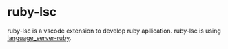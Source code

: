# ruby-lsc

ruby-lsc is a vscode extension to develop ruby apllication.
ruby-lsc is using [language_server-ruby](https://github.com/mtsmfm/language_server-ruby).
